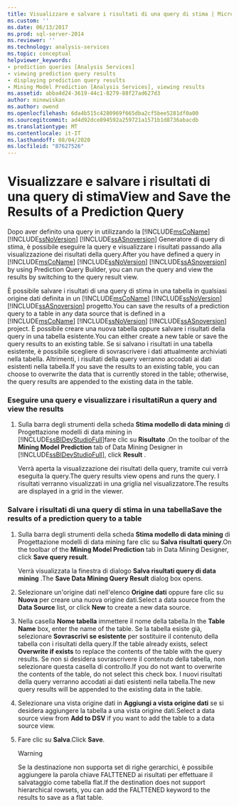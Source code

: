 ```yaml
---
title: Visualizzare e salvare i risultati di una query di stima | Microsoft Docs
ms.custom: ''
ms.date: 06/13/2017
ms.prod: sql-server-2014
ms.reviewer: ''
ms.technology: analysis-services
ms.topic: conceptual
helpviewer_keywords:
- prediction queries [Analysis Services]
- viewing prediction query results
- displaying prediction query results
- Mining Model Prediction [Analysis Services], viewing results
ms.assetid: abba4d24-3619-44c1-8279-88f27ad627d3
author: minewiskan
ms.author: owend
ms.openlocfilehash: 6da4b515c4280969f665dba2cf5bee5281df0a00
ms.sourcegitcommit: ad4d92dce894592a259721a1571b1d8736abacdb
ms.translationtype: MT
ms.contentlocale: it-IT
ms.lasthandoff: 08/04/2020
ms.locfileid: "87627526"
---
```

# <a name="view-and-save-the-results-of-a-prediction-query"></a><span data-ttu-id="86a7b-102">Visualizzare e salvare i risultati di una query di stima</span><span class="sxs-lookup"><span data-stu-id="86a7b-102">View and Save the Results of a Prediction Query</span></span>
  <span data-ttu-id="86a7b-103">Dopo aver definito una query in utilizzando la [!INCLUDE[msCoName](../../includes/msconame-md.md)] [!INCLUDE[ssNoVersion](../../includes/ssnoversion-md.md)] [!INCLUDE[ssASnoversion](../../includes/ssasnoversion-md.md)] Generatore di query di stima, è possibile eseguire la query e visualizzare i risultati passando alla visualizzazione dei risultati della query.</span><span class="sxs-lookup"><span data-stu-id="86a7b-103">After you have defined a query in [!INCLUDE[msCoName](../../includes/msconame-md.md)] [!INCLUDE[ssNoVersion](../../includes/ssnoversion-md.md)] [!INCLUDE[ssASnoversion](../../includes/ssasnoversion-md.md)] by using Prediction Query Builder, you can run the query and view the results by switching to the query result view.</span></span>  
  
 <span data-ttu-id="86a7b-104">È possibile salvare i risultati di una query di stima in una tabella in qualsiasi origine dati definita in un [!INCLUDE[msCoName](../../includes/msconame-md.md)] [!INCLUDE[ssNoVersion](../../includes/ssnoversion-md.md)] [!INCLUDE[ssASnoversion](../../includes/ssasnoversion-md.md)] progetto.</span><span class="sxs-lookup"><span data-stu-id="86a7b-104">You can save the results of a prediction query to a table in any data source that is defined in a [!INCLUDE[msCoName](../../includes/msconame-md.md)] [!INCLUDE[ssNoVersion](../../includes/ssnoversion-md.md)] [!INCLUDE[ssASnoversion](../../includes/ssasnoversion-md.md)] project.</span></span> <span data-ttu-id="86a7b-105">È possibile creare una nuova tabella oppure salvare i risultati della query in una tabella esistente.</span><span class="sxs-lookup"><span data-stu-id="86a7b-105">You can either create a new table or save the query results to an existing table.</span></span> <span data-ttu-id="86a7b-106">Se si salvano i risultati in una tabella esistente, è possibile scegliere di sovrascrivere i dati attualmente archiviati nella tabella. Altrimenti, i risultati della query verranno accodati ai dati esistenti nella tabella.</span><span class="sxs-lookup"><span data-stu-id="86a7b-106">If you save the results to an existing table, you can choose to overwrite the data that is currently stored in the table; otherwise, the query results are appended to the existing data in the table.</span></span>  
  
### <a name="run-a-query-and-view-the-results"></a><span data-ttu-id="86a7b-107">Eseguire una query e visualizzare i risultati</span><span class="sxs-lookup"><span data-stu-id="86a7b-107">Run a query and view the results</span></span>  
  
1.  <span data-ttu-id="86a7b-108">Sulla barra degli strumenti della scheda **Stima modello di data mining** di Progettazione modelli di data mining in [!INCLUDE[ssBIDevStudioFull](../../includes/ssbidevstudiofull-md.md)]fare clic su **Risultato** .</span><span class="sxs-lookup"><span data-stu-id="86a7b-108">On the toolbar of the **Mining Model Prediction** tab of Data Mining Designer in [!INCLUDE[ssBIDevStudioFull](../../includes/ssbidevstudiofull-md.md)], click **Result** .</span></span>  
  
     <span data-ttu-id="86a7b-109">Verrà aperta la visualizzazione dei risultati della query, tramite cui verrà eseguita la query.</span><span class="sxs-lookup"><span data-stu-id="86a7b-109">The query results view opens and runs the query.</span></span> <span data-ttu-id="86a7b-110">I risultati verranno visualizzati in una griglia nel visualizzatore.</span><span class="sxs-lookup"><span data-stu-id="86a7b-110">The results are displayed in a grid in the viewer.</span></span>  
  
### <a name="save-the-results-of-a-prediction-query-to-a-table"></a><span data-ttu-id="86a7b-111">Salvare i risultati di una query di stima in una tabella</span><span class="sxs-lookup"><span data-stu-id="86a7b-111">Save the results of a prediction query to a table</span></span>  
  
1.  <span data-ttu-id="86a7b-112">Sulla barra degli strumenti della scheda **Stima modello di data mining** di Progettazione modelli di data mining fare clic su **Salva risultati query**.</span><span class="sxs-lookup"><span data-stu-id="86a7b-112">On the toolbar of the **Mining Model Prediction** tab in Data Mining Designer, click **Save query result**.</span></span>  
  
     <span data-ttu-id="86a7b-113">Verrà visualizzata la finestra di dialogo **Salva risultati query di data mining** .</span><span class="sxs-lookup"><span data-stu-id="86a7b-113">The **Save Data Mining Query Result** dialog box opens.</span></span>  
  
2.  <span data-ttu-id="86a7b-114">Selezionare un'origine dati nell'elenco **Origine dati** oppure fare clic su **Nuova** per creare una nuova origine dati.</span><span class="sxs-lookup"><span data-stu-id="86a7b-114">Select a data source from the **Data Source** list, or click **New** to create a new data source.</span></span>  
  
3.  <span data-ttu-id="86a7b-115">Nella casella **Nome tabella** immettere il nome della tabella.</span><span class="sxs-lookup"><span data-stu-id="86a7b-115">In the **Table Name** box, enter the name of the table.</span></span> <span data-ttu-id="86a7b-116">Se la tabella esiste già, selezionare **Sovrascrivi se esistente** per sostituire il contenuto della tabella con i risultati della query.</span><span class="sxs-lookup"><span data-stu-id="86a7b-116">If the table already exists, select **Overwrite if exists** to replace the contents of the table with the query results.</span></span> <span data-ttu-id="86a7b-117">Se non si desidera sovrascrivere il contenuto della tabella, non selezionare questa casella di controllo.</span><span class="sxs-lookup"><span data-stu-id="86a7b-117">If you do not want to overwrite the contents of the table, do not select this check box.</span></span> <span data-ttu-id="86a7b-118">I nuovi risultati della query verranno accodati ai dati esistenti nella tabella.</span><span class="sxs-lookup"><span data-stu-id="86a7b-118">The new query results will be appended to the existing data in the table.</span></span>  
  
4.  <span data-ttu-id="86a7b-119">Selezionare una vista origine dati in **Aggiungi a vista origine dati** se si desidera aggiungere la tabella a una vista origine dati.</span><span class="sxs-lookup"><span data-stu-id="86a7b-119">Select a data source view from **Add to DSV** if you want to add the table to a data source view.</span></span>  
  
5.  <span data-ttu-id="86a7b-120">Fare clic su **Salva**.</span><span class="sxs-lookup"><span data-stu-id="86a7b-120">Click **Save**.</span></span>  
  
    > [!WARNING]  
    >  <span data-ttu-id="86a7b-121">Se la destinazione non supporta set di righe gerarchici, è possibile aggiungere la parola chiave FALTTENED ai risultati per effettuare il salvataggio come tabella flat.</span><span class="sxs-lookup"><span data-stu-id="86a7b-121">If the destination does not support hierarchical rowsets, you can add the FALTTENED keyword to the results to save as a flat table.</span></span>  
  
  
